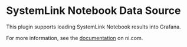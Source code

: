 # SystemLink Notebook Data Source

This plugin supports loading SystemLink Notebook results into Grafana.

For more information, see the [documentation](https://ni.com/r/sljupyter) on ni.com.
